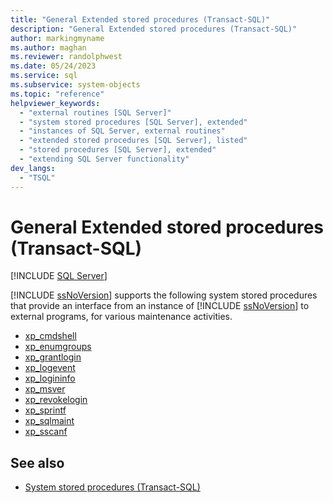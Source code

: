 ```yaml
---
title: "General Extended stored procedures (Transact-SQL)"
description: "General Extended stored procedures (Transact-SQL)"
author: markingmyname
ms.author: maghan
ms.reviewer: randolphwest
ms.date: 05/24/2023
ms.service: sql
ms.subservice: system-objects
ms.topic: "reference"
helpviewer_keywords:
  - "external routines [SQL Server]"
  - "system stored procedures [SQL Server], extended"
  - "instances of SQL Server, external routines"
  - "extended stored procedures [SQL Server], listed"
  - "stored procedures [SQL Server], extended"
  - "extending SQL Server functionality"
dev_langs:
  - "TSQL"
---
```

# General Extended stored procedures (Transact-SQL)

[!INCLUDE [SQL Server](../../includes/applies-to-version/sqlserver.md)]

[!INCLUDE [ssNoVersion](../../includes/ssnoversion-md.md)] supports the following system stored procedures that provide an interface from an instance of [!INCLUDE [ssNoVersion](../../includes/ssnoversion-md.md)] to external programs, for various maintenance activities.

- [xp_cmdshell](xp-cmdshell-transact-sql.md)
- [xp_enumgroups](xp-enumgroups-transact-sql.md)
- [xp_grantlogin](xp-grantlogin-transact-sql.md)
- [xp_logevent](xp-logevent-transact-sql.md)
- [xp_logininfo](xp-logininfo-transact-sql.md)
- [xp_msver](xp-msver-transact-sql.md)
- [xp_revokelogin](xp-revokelogin-transact-sql.md)
- [xp_sprintf](xp-sprintf-transact-sql.md)
- [xp_sqlmaint](xp-sqlmaint-transact-sql.md)
- [xp_sscanf](xp-sscanf-transact-sql.md)

## See also

- [System stored procedures (Transact-SQL)](system-stored-procedures-transact-sql.md)
